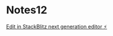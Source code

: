 # Notes12

[Edit in StackBlitz next generation editor ⚡️](https://stackblitz.com/~/github.com/scoshields/Notes12)